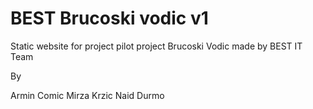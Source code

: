 # BEST Brucoski vodic v1

Static website for project pilot project Brucoski Vodic made by BEST IT Team


By

Armin Comic
Mirza Krzic
Naid Durmo 
